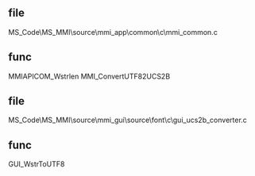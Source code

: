 ## file
MS_Code\MS_MMI\source\mmi_app\common\c\mmi_common.c
## func
MMIAPICOM_Wstrlen
MMI_ConvertUTF82UCS2B

## file
MS_Code\MS_MMI\source\mmi_gui\source\font\c\gui_ucs2b_converter.c
## func
GUI_WstrToUTF8
